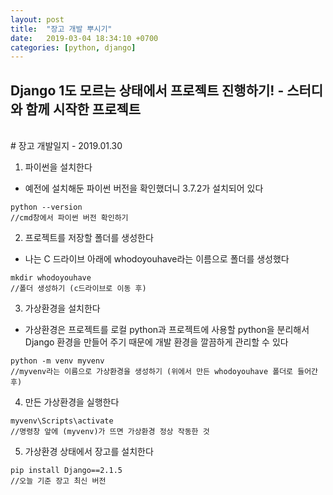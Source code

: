 ```yaml
---
layout: post
title:  "장고 개발 뿌시기"
date:   2019-03-04 18:34:10 +0700
categories: [python, django]
---
```


## Django 1도 모르는 상태에서 프로젝트 진행하기! - 스터디와 함께 시작한 프로젝트
<br>
# 장고 개발일지 - 2019.01.30

1. 파이썬을 설치한다
 * 예전에 설치해둔 파이썬 버전을 확인했더니 3.7.2가 설치되어 있다
~~~
python --version
//cmd창에서 파이썬 버전 확인하기
~~~

  2. 프로젝트를 저장할 폴더를 생성한다
* 나는 C 드라이브 아래에 whodoyouhave라는 이름으로 폴더를 생성했다
~~~
mkdir whodoyouhave
//폴더 생성하기 (c드라이브로 이동 후)
~~~
  3. 가상환경을 설치한다
* 가상환경은 프로젝트를 로컬 python과 프로젝트에 사용할 python을 분리해서 Django 환경을 만들어 주기 때문에 개발 환경을 깔끔하게 관리할 수 있다
~~~
python -m venv myvenv
//myvenv라는 이름으로 가상환경을 생성하기 (위에서 만든 whodoyouhave 폴더로 들어간 후)
~~~
  4. 만든 가상환경을 실행한다
~~~
myvenv\Scripts\activate
//명령창 앞에 (myvenv)가 뜨면 가상환경 정상 작동한 것
~~~
  5.  가상환경 상태에서 장고를 설치한다
~~~
pip install Django==2.1.5
//오늘 기준 장고 최신 버전
~~~
